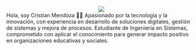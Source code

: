 <div align="center">
<img src="https://i.imgur.com/cEcNHXS.jpg">
</div>
Hola, soy Cristian Mendoza 👨‍💻  
Apasionado por la tecnología y la innovación, con experiencia en desarrollo de soluciones digitales, gestión de sistemas y mejora de procesos. Estudiante de Ingeniería en Sistemas, comprometido con aplicar el conocimiento para generar impacto positivo en organizaciones educativas y sociales.
